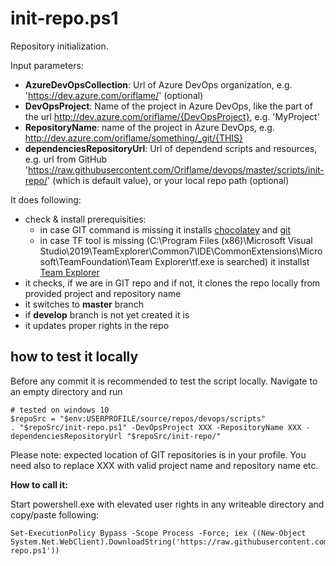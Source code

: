 # init-repo.ps1
Repository initialization.

Input parameters:
* **AzureDevOpsCollection**: Url of Azure DevOps organization, e.g. 'https://dev.azure.com/oriflame/' (optional)
* **DevOpsProject**: Name of the project in Azure DevOps, like the part of the url http://dev.azure.com/oriflame/{DevOpsProject}, e.g. 'MyProject'
* **RepositoryName**: name of the project in Azure DevOps, e.g. http://dev.azure.com/oriflame/something/_git/{THIS}
* **dependenciesRepositoryUrl**: Url of dependend scripts and resources, e.g. url from GitHub 'https://raw.githubusercontent.com/Oriflame/devops/master/scripts/init-repo/' (which is default value), or your local repo path (optional)

It does following:

* check & install prerequisities: 
  * in case GIT command is missing it installs [chocolatey](https://chocolatey.org/) and [git](https://chocolatey.org/packages/git.install)
  * in case TF tool is missing (C:\Program Files (x86)\Microsoft Visual Studio\2019\TeamExplorer\Common7\IDE\CommonExtensions\Microsoft\TeamFoundation\Team Explorer\tf.exe is searched) it installst [Team Explorer](https://chocolatey.org/packages/visualstudio2017teamexplorer)
* it checks, if we are in GIT repo and if not, it clones the repo locally from provided project and repository name
* it switches to **master** branch
* if **develop** branch is not yet created it is
* it updates proper rights in the repo


## how to test it locally

Before any commit it is recommended to test the script locally. Navigate to an empty directory and run

 ```
 # tested on windows 10
 $repoSrc = "$env:USERPROFILE/source/repos/devops/scripts"
 . "$repoSrc/init-repo.ps1" -DevOpsProject XXX -RepositoryName XXX -dependenciesRepositoryUrl "$repoSrc/init-repo/"
 ```

 Please note: expected location of GIT repositories is in your profile. You need also to replace XXX with valid project name and repository name etc.

**How to call it:**

Start powershell.exe with elevated user rights in any writeable directory and copy/paste following:

```
Set-ExecutionPolicy Bypass -Scope Process -Force; iex ((New-Object System.Net.WebClient).DownloadString('https://raw.githubusercontent.com/Oriflame/devops/master/scripts/init-repo.ps1'))
```
